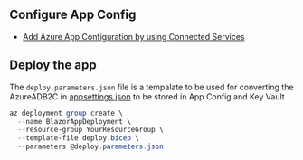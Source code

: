 ## Configure App Config

- [Add Azure App Configuration by using Connected Services](https://docs.microsoft.com/en-us/visualstudio/azure/vs-azure-tools-connected-services-app-configuration?view=vs-2022)

## Deploy the app
The `deploy.parameters.json` file is a tempalate to be used for converting the AzureADB2C in [appsettings.json](https://github.com/Azure-Samples/ms-identity-blazor-server/blob/main/WebApp-your-API/B2C/Client/appsettings.json) to be stored in App Config and Key Vault

``` powershell
az deployment group create \
  --name BlazorAppDeployment \
  --resource-group YourResourceGroup \
  --template-file deploy.bicep \
  --parameters @deploy.parameters.json
```
